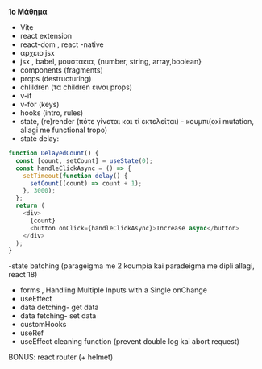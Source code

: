 **1ο Μάθημα**

- Vite
- react extension
- react-dom , react -native
- αρχειο jsx
- jsx , babel, μουστακια, {number, string, array,boolean}
- components (fragments)
- props (destructuring)
- chlildren (τα children ειναι props)
- v-if
- v-for (keys)
- hooks (intro, rules)
- state, (re)render (πότε γίνεται και τί εκτελείται) - κουμπι(oxi mutation, allagi me functional tropo)
- state delay:

```js
function DelayedCount() {
  const [count, setCount] = useState(0);
  const handleClickAsync = () => {
    setTimeout(function delay() {
      setCount((count) => count + 1);
    }, 3000);
  };
  return (
    <div>
      {count}
      <button onClick={handleClickAsync}>Increase async</button>
    </div>
  );
}
```

-state batching (parageigma me 2 koumpia kai paradeigma me dipli allagi, react 18)

- forms , Handling Multiple Inputs with a Single onChange
- useEffect
- data detching- get data
- data fetching- set data
- customHooks
- useRef
- useEffect cleaning function (prevent double log kai abort request)

BONUS: react router (+ helmet)
